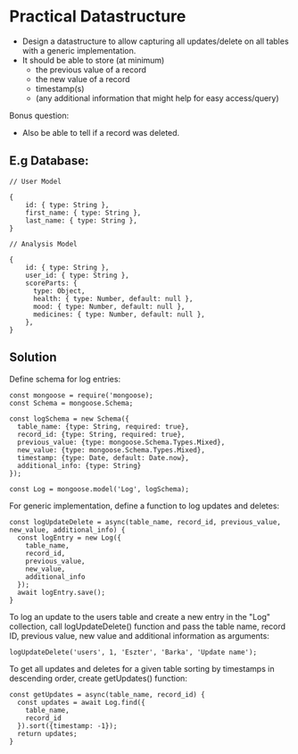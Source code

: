 # Practical Datastructure

- Design a datastructure to allow capturing all updates/delete on all tables with a generic implementation.
- It should be able to store (at minimum)
	- the previous value of a record
	- the new value of a record
	- timestamp(s)
	- (any additional information that might help for easy access/query)

Bonus question:
 - Also be able to tell if a record was deleted. 


## E.g Database:


```
// User Model

{
    id: { type: String },
    first_name: { type: String },
    last_name: { type: String },
}
```


```
// Analysis Model

{
    id: { type: String },
    user_id: { type: String },
    scoreParts: {
      type: Object,
      health: { type: Number, default: null },
      mood: { type: Number, default: null },
      medicines: { type: Number, default: null },
    },
}
```
## Solution

Define schema for log entries:

````
const mongoose = require('mongoose);
const Schema = mongoose.Schema;

const logSchema = new Schema({
  table_name: {type: String, required: true},
  record_id: {type: String, required: true},
  previous_value: {type: mongoose.Schema.Types.Mixed},
  new_value: {type: mongoose.Schema.Types.Mixed},
  timestamp: {type: Date, default: Date.now},
  additional_info: {type: String}
});

const Log = mongoose.model('Log', logSchema);
````

For generic implementation, define a function to log updates and deletes:

````
const logUpdateDelete = async(table_name, record_id, previous_value, new_value, additional_info) {
  const logEntry = new Log({
    table_name,
    record_id,
    previous_value,
    new_value,
    additional_info
  });
  await logEntry.save();
}
````

To log an update to the users table and create a new entry in the "Log" collection, call logUpdateDelete() function and pass the table name, record ID, previous value, new value and additional information as arguments:
````
logUpdateDelete('users', 1, 'Eszter', 'Barka', 'Update name');
````

To get all updates and deletes for a given table sorting by timestamps in descending order, create getUpdates() function:

````
const getUpdates = async(table_name, record_id) {
  const updates = await Log.find({
    table_name,
    record_id
  }).sort({timestamp: -1});
  return updates;
}
````
